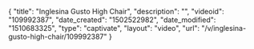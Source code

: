 {
    "title": "Inglesina Gusto High Chair",
    "description": "",
    "videoid": "109992387",
    "date_created": "1502522982",
    "date_modified": "1510683325",
    "type": "captivate",
    "layout": "video",
    "url": "\/v\/inglesina-gusto-high-chair\/109992387"
}